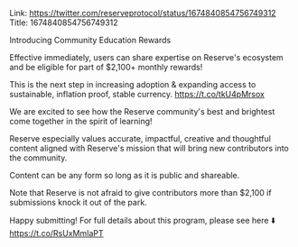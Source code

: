 Link:  https://twitter.com/reserveprotocol/status/1674840854756749312
Title: 1674840854756749312

Introducing Community Education Rewards

Effective immediately, users can share expertise on Reserve's ecosystem and be eligible for part of $2,100+ monthly rewards!

This is the next step in increasing adoption &amp; expanding access to sustainable, inflation proof, stable currency. https://t.co/tkU4pMrsox

We are excited to see how the Reserve community's best and brightest come together in the spirit of learning!

Reserve especially values accurate, impactful, creative and thoughtful content aligned with Reserve's mission that will bring new contributors into the community.

Content can be any form so long as it is public and shareable.

Note that Reserve is not afraid to give contributors more than $2,100 if submissions knock it out of the park.

Happy submitting! For full details about this program, please see here ⬇️
https://t.co/RsUxMmIaPT